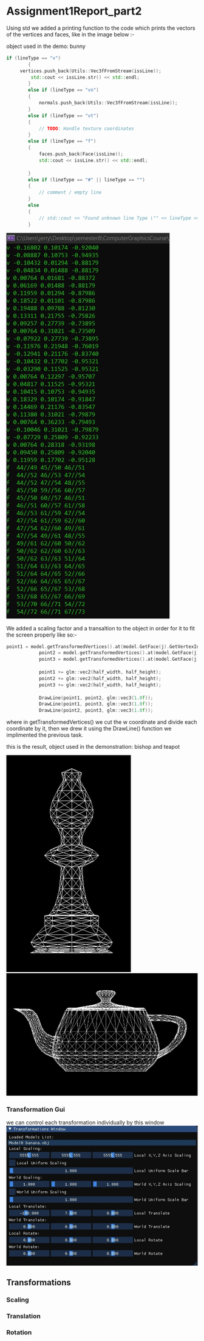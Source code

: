 # Assignment1Report_part2

Using std we added a printing function to the code which prints the vectors of the vertices and faces, like in the image below :-

object used in the demo: bunny

```c++
if (lineType == "v")
		{
     vertices.push_back(Utils::Vec3fFromStream(issLine));
		 std::cout << issLine.str() << std::endl;
		}
		else if (lineType == "vn")
		{
			normals.push_back(Utils::Vec3fFromStream(issLine));
		}
		else if (lineType == "vt")
		{
			// TODO: Handle texture coordinates
		}
		else if (lineType == "f")
		{
			faces.push_back(Face(issLine));
			std::cout << issLine.str() << std::endl;

		}
		else if (lineType == "#" || lineType == "")
		{
			// comment / empty line
		}
		else
		{
			// std::cout << "Found unknown line Type \"" << lineType << "\"";
		}
```

![VerticesAndFaces](part2Pics/VerticesAndFaces.jpg)

We added a scaling factor and a transaltion to the object in order for it to fit the screen properly like so:-
```c++
point1 = model.getTransformedVertices().at(model.GetFace(j).GetVertexIndex(0) - 1);
			point2 = model.getTransformedVertices().at(model.GetFace(j).GetVertexIndex(1) - 1);
			point3 = model.getTransformedVertices().at(model.GetFace(j).GetVertexIndex(2) - 1);

			point1 += glm::vec2(half_width, half_height);
			point2 += glm::vec2(half_width, half_height);
			point3 += glm::vec2(half_width, half_height);
			
			DrawLine(point1, point2, glm::vec3(1.0f));
			DrawLine(point1, point3, glm::vec3(1.0f));
			DrawLine(point2, point3, glm::vec3(1.0f));
```
where in getTransformedVertices() we cut the w coordinate and divide each coordinate by it, then we drew it using the DrawLine() function we implimented the previous task.

this is the result, object used in the demonstration: bishop and teapot

![bishop](part2Pics/bishop.jpg)
![teapot](part2Pics/teapot.jpg)

### Transformation Gui
we can control each transformation individually by this window
![tranformation_gui](part2Pics/transformation_gui.jpg)

## Transformations
### Scaling



### Translation



### Rotation




